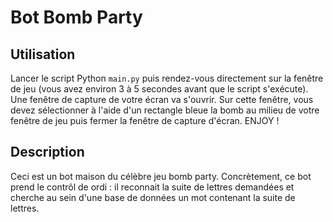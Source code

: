 # Bot Bomb Party

## Utilisation

Lancer le script Python `main.py` puis rendez-vous directement sur la fenêtre de jeu (vous avez environ 3 à 5 secondes avant que le script s'exécute). 
Une fenêtre de capture de votre écran va s'ouvrir. Sur cette fenêtre, vous devez sélectionner à l'aide d'un rectangle bleue la bomb au milieu de votre fenêtre de jeu puis fermer la fenêtre de capture d'écran. 
ENJOY !

## Description

Ceci est un bot maison du célèbre jeu bomb party. Concrètement, ce bot prend le contrôl de ordi : il reconnait la suite de lettres demandées et cherche au sein d'une base de données un mot contenant la suite de lettres.
